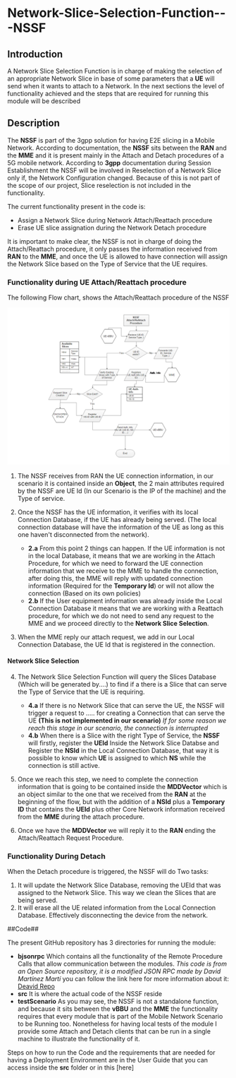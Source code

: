 # Network-Slice-Selection-Function---NSSF
## Introduction
A Network Slice Selection Function is in charge of making the selection of an appropriate Network Slice in base of some parameters that a **UE** will send when it wants to attach to a Network. In the next sections the level of functionality achieved and the steps that are required for running this module will be described

## Description
The **NSSF** is part of the 3gpp solution for having E2E slicing in a Mobile Network. According to documentation,
the **NSSF** sits between the **RAN** and the **MME** and it is present mainly in the Attach and Detach procedures of a 5G mobile network.
According to **3gpp** documentation during Session Establishment the NSSF will be involved in Reselection of a Network Slice only if, the Network Configuration changed. Because of this is not part of the scope of our project, Slice reselection is not included in the functionality.

The current functionality present in the code is:
- Assign a Network Slice during Network Attach/Reattach procedure
- Erase UE slice assignation during the Network Detach procedure

It is important to make clear, the NSSF is not in charge of doing the Attach/Reattach procedure, it only passes the information received from **RAN** to the **MME**, and once the UE is allowed to have connection will assign the Network Slice based on the Type of Service that the UE requires.

### Functionality during UE Attach/Reattach procedure
The following Flow chart, shows the Attach/Reattach procedure of the NSSF

![ALT text](/Images/NSSF_Attach.png "Flowchart of the Network Slice Selection Function")

1. The NSSF receives from RAN the UE connection information, in our scenario it is contained inside an **Object**, the 2 main attributes required by the NSSF are UE Id (In our Scenario is the IP of the machine) and the Type of service.

2. Once the NSSF has the UE information, it verifies with its local Connection Database, if the UE has already being served. (The local connection database will have the information of the UE as long as this one haven't disconnected from the network).

   - **2.a** From this point 2 things can happen. If the UE information is not in the local Database, it means that we are working in the Attach Procedure, for which we need to forward the UE connection information that we receive to the MME to handle the connection, after doing this, the MME will reply with updated connection information (Required for the **Temporary Id**) or will not allow the connection (Based on its own policies)
   - **2.b** If the User equipment information was already inside the Local Connection Database it means that we are working with a Reattach procedure, for which we do not need to send any request to the MME and we proceed directly to the **Network Slice Selection**.

3. When the MME reply our attach request, we add in our Local Connection Database, the UE Id that is registered in the connection.

#### Network Slice Selection

4. The Network Slice Selection Function will query the Slices Database (Which will be generated by....) to find if a there is a Slice that can serve the Type of Service that the UE is requiring.

   - **4.a** If there is no Network Slice that can serve the UE, the NSSF will trigger a request to ..... for creating a Connection that can serve the UE **(This is not implemented in our scenario)** *If for some reason we reach this stage in our scenario, the connection is interrupted*  
   - **4.b** When there is a Slice with the right Type of Service, the **NSSF** will firstly, register the **UEId** Inside the Network Slice Databse and Register the **NSId** in the Local Connection Database, that way it is possible to know which **UE** is assigned to which **NS** while the connection is still active.

5. Once we reach this step, we need to complete the connection information that is going to be contained inside the **MDDVector** which is an object similar to the one that we received from the **RAN** at the beginning of the flow, but with the addition of a **NSId** plus a **Temporary ID** that contains the **UEId** plus other Core Network information received from the **MME** during the attach procedure.

6. Once we have the **MDDVector** we will reply it to the **RAN** ending the Attach/Reattach Request Procedure.

### Functionality During Detach

When the Detach procedure is triggered, the NSSF will do Two tasks:
1. It will update the Network Slice Database, removing the UEId that was assigned to the Network Slice. This way we clean the Slices that are being served.
2. It will erase all the UE related information from the Local Connection Database. Effectively disconnecting the device from the network.

##Code##

The present GitHub repository has 3 directories for running the module:
  - **bjsonrpc** Which contains all the functionality of the Remote Procedure Calls that allow communication between the modules. *This code is from an Open Source repository, it is a modified JSON RPC made by David Martínez Martí* you can follow the link here for more information about it: [Deavid Repo](https://github.com/deavid/bjsonrpc)
  - **src** It is where the actual code of the NSSF reside
  - **testScenario** As you may see, the NSSF is not a standalone function, and because it sits between the **vBBU** and the **MME** the functionality requires that every module that is part of the Mobile Network Scenario to be Running too. Nonetheless for having local tests of the module I provide some Attach and Detach clients that can be run in a single machine to illustrate the functionality of it.

Steps on how to run the Code and the requirements that are needed for having a Deployment Environment are in the User Guide that you can access inside the **src** folder or in this [here]

